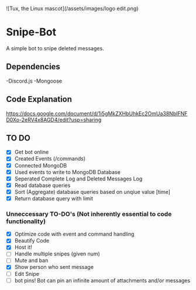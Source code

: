 ![Tux, the Linux mascot](/assets/images/logo edit.png)


# Snipe-Bot
A simple bot to snipe deleted messages.

## Dependencies
-Discord.js
-Mongoose

## Code Explanation
https://docs.google.com/document/d/1i5gMkZXHbUhkEc2OmUa38NbIFNFD0Xo-2eRV4x8AGD4/edit?usp=sharing

## TO DO
- [x] Get bot online
- [x] Created Events (/commands)
- [x] Connected MongoDB
- [x] Used events to write to MongoDB Database
- [x] Seperated Complete Log and Deleted Messages Log
- [x] Read database queries
- [x] Sort (Aggregate) database queries based on unqiue value [time]
- [x] Return database query with limit

### Unneccessary TO-DO's (Not inherently essential to code functionality)
- [x] Optimize code with event and command handling
- [x] Beautify Code
- [x] Host it!
- [ ] Handle multiple snipes (given num)
- [ ] Mute and ban
- [x] Show person who sent message
- [ ] Edit Snipe
- [ ] bot pins! Bot can pin an infinite amount of attachments and/or messages
